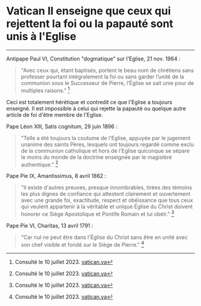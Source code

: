 # Vatican II enseigne que ceux qui rejettent la foi ou la papauté sont unis à l'Eglise

***

Antipape Paul VI, Constitution "dogmatique" sur l'Eglise, 21 nov. 1964 :

> "Avec ceux qui, étant baptisés, portent le beau nom de chrétiens sans professer pourtant intégralement la foi ou sans garder l’unité de la communion sous le Successeur de Pierre, l’Église se sait unie pour de multiples raisons." [^1] 

[^1]: Consulté le 10 juillet 2023. [vatican.va](https://www.vatican.va/archive/hist_councils/ii_vatican_council/documents/vat-ii_const_19641121_lumen-gentium_fr.html)

Ceci est totalement hérétique et contredit ce que l'Eglise a toujours enseigné. Il est impossible à celui qui rejette la papauté ou quelque autre article de foi d'être membre de l'Eglise.

Pape Léon XIII, Satis cognitum, 29 juin 1896 :

> "Telle a été toujours la coutume de l'Eglise, appuyée par le jugement unanime des saints Pères, lesquels ont toujours regardé comme exclu de la communion catholique et hors de l'Eglise quiconque se sépare le moins du monde de la doctrine enseignée par le magistère authentique." [^1]

[^1]: Roger A., t. 4, p. 225. 

Pape Pie IX, Amantissimus, 8 avril 1862 :

> "Il existe d'autres preuves, presque innombrables, tirées des témoins les plus dignes de confiance qui attestent clairement et ouvertement avec une grande foi, exactitude, respect et obéissance que tous ceux qui veulent appartenir à la véritable et unique Église du Christ doivent honorer ce Siège Apostolique et Pontife Romain et lui obéir." [^1]

[^1]: Papal Encyclicals, consulté le 10 juillet 2023, traduit par CatholicSede.github.io. Original : "*There are other, almost countless, proofs drawn from the most trustworthy witnesses which clearly and openly testify with great faith, exactitude, respect and obedience that all who want to belong to the true and only Church of Christ must honor and obey this Apostolic See and Roman Pontiff*. [papalencyclicals.net](https://www.papalencyclicals.net/pius09/p9amant2.htm)

Pape Pie VI, Charitas, 13 avril 1791 :

> "Car nul ne peut être dans l'Église du Christ sans être en unité avec son chef visible et fondé sur le Siège de Pierre." [^1]

[^1]: Papal Encyclicals, consulté le 10 juillet 2023, traduit par CatholicSede.github.io. Original : "*For no one can be in the Church of Christ without being in unity with its visible head and founded on the See of Peter*." [papalencyclicals.net](https://www.papalencyclicals.net/pius06/p6charit.htm)


